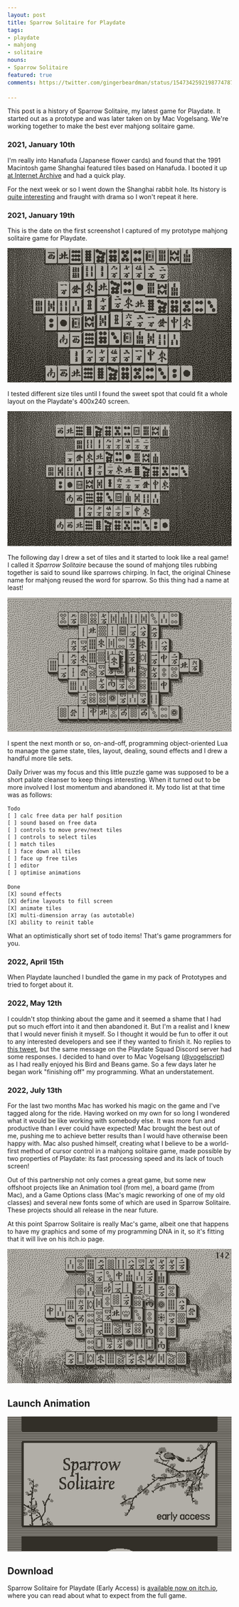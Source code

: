 ```yaml
---
layout: post
title: Sparrow Solitaire for Playdate
tags:
- playdate
- mahjong
- solitaire
nouns:
- Sparrow Solitaire
featured: true
comments: https://twitter.com/gingerbeardman/status/1547342592198774787

---
```


This post is a history of Sparrow Solitaire, my latest game for Playdate. It started out as a prototype and was later taken on by Mac Vogelsang. We're working together to make the best ever mahjong solitaire game.

### 2021, January 10th
I'm really into Hanafuda (Japanese flower cards) and found that the 1991 Macintosh game Shanghai featured tiles based on Hanafuda. I booted it up [at Internet Archive](https://archive.org/details/ShanghaiIIDragonsEye) and had a quick play.

For the next week or so I went down the Shanghai rabbit hole. Its history is [quite interesting](http://home.halden.net/vkp/vkp/origin.html) and fraught with drama so I won't repeat it here.

### 2021, January 19th

This is the date on the first screenshot I captured of my prototype mahjong solitaire game for Playdate.

![PNG](/images/posts/sparrow-early-1.png#playdate)

I tested different size tiles until I found the sweet spot that could fit a whole layout on the Playdate's 400x240 screen.

![PNG](/images/posts/sparrow-early-2.png#playdate)

The following day I drew a set of tiles and it started to look like a real game! I called it *Sparrow Solitaire* because the sound of mahjong tiles rubbing together is said to sound like sparrows chirping. In fact, the original Chinese name for mahjong reused the word for sparrow. So this thing had a name at least!

![GIF](/images/posts/sparrow-my-tiles.gif#playdate)

I spent the next month or so, on-and-off, programming object-oriented Lua to manage the game state, tiles, layout, dealing, sound effects and I drew a handful more tile sets. 

Daily Driver was my focus and this little puzzle game was supposed to be a short palate cleanser to keep things interesting. When it turned out to be more involved I lost momentum and abandoned it. My todo list at that time was as follows:

```
Todo
[ ] calc free data per half position
[ ] sound based on free data
[ ] controls to move prev/next tiles
[ ] controls to select tiles
[ ] match tiles
[ ] face down all tiles
[ ] face up free tiles
[ ] editor
[ ] optimise animations

Done
[X] sound effects
[X] define layouts to fill screen
[X] animate tiles
[X] multi-dimension array (as autotable)
[X] ability to reinit table
```

What an optimistically short set of todo items! That's game programmers for you.

### 2022, April 15th

When Playdate launched I bundled the game in my pack of Prototypes and tried to forget about it.

### 2022, May 12th

I couldn't stop thinking about the game and it seemed a shame that I had put so much effort into it and then abandoned it. But I'm a realist and I knew that I would never finish it myself. So I thought it would be fun to offer it out to any interested developers and see if they wanted to finish it. No replies to [this tweet](https://twitter.com/gingerbeardman/status/1524724007827914752), but the same message on the Playdate Squad Discord server had some responses. I decided to hand over to Mac Vogelsang ([@vogelscript](https://twitter.com/vogelscript)) as I had really enjoyed his Bird and Beans game. So a few days later he began work "finishing off" my programming. What an understatement.

### 2022, July 13th

For the last two months Mac has worked his magic on the game and I've tagged along for the ride. Having worked on my own for so long I wondered what it would be like working with somebody else. It was more fun and productive than I ever could have expected! Mac brought the best out of me, pushing me to achieve better results than I would have otherwise been happy with. Mac also pushed himself, creating what I believe to be a world-first method of cursor control in a mahjong solitaire game, made possible by two properties of Playdate: its fast processing speed and its lack of touch screen!

Out of this partnership not only comes a great game, but some new offshoot projects like an Animation tool (from me), a board game (from Mac), and a Game Options class (Mac's magic reworking of one of my old classes) and several new fonts some of which are used in Sparrow Solitaire. These projects should all release in the near future.

At this point Sparrow Solitaire is really Mac's game, albeit one that happens to have my graphics and some of my programming DNA in it, so it's fitting that it will live on his itch.io page.

![GIF](/images/posts/sparrow-game.gif#playdate)

## Launch Animation

![GIF](/images/posts/sparrow-launch.gif#playdate)

## Download

Sparrow Solitaire for Playdate (Early Access) is [available now on itch.io](https://vogelscript.itch.io/sparrow-solitaire), where you can read about what to expect from the full game.
